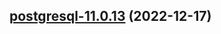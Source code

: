 

## [postgresql-11.0.13](https://github.com/truecharts/charts/compare/postgresql-11.0.12...postgresql-11.0.13) (2022-12-17)

